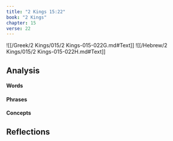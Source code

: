 ```yaml
---
title: "2 Kings 15:22"
book: "2 Kings"
chapter: 15
verse: 22
---
```

![[/Greek/2 Kings/015/2 Kings-015-022G.md#Text]]
![[/Hebrew/2 Kings/015/2 Kings-015-022H.md#Text]]

## Analysis

#### Words

#### Phrases

#### Concepts

## Reflections
